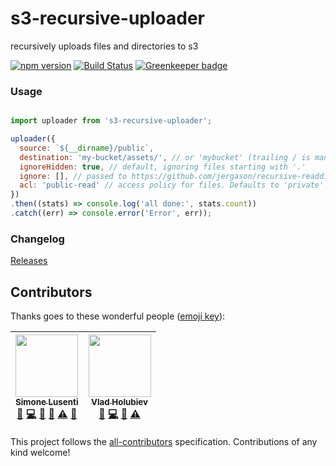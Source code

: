 s3-recursive-uploader
=====================

recursively uploads files and directories to s3

[![npm version](https://badge.fury.io/js/s3-recursive-uploader.svg)](https://badge.fury.io/js/s3-recursive-uploader) 
[![Build Status](https://travis-ci.org/dawson-org/s3-recursive-uploader.svg?branch=master)](https://travis-ci.org/dawson-org/s3-recursive-uploader) 
[![Greenkeeper badge](https://badges.greenkeeper.io/dawson-org/s3-recursive-uploader.svg)](https://greenkeeper.io/)

### Usage

```js

import uploader from 's3-recursive-uploader';

uploader({
  source: `${__dirname}/public`,
  destination: 'my-bucket/assets/', // or 'mybucket' (trailing / is mandatory iff specifying a prefix)
  ignoreHidden: true, // default, ignoring files starting with '.'
  ignore: [], // passed to https://github.com/jergason/recursive-readdir
  acl: 'public-read' // access policy for files. Defaults to 'private'. Passed to aws-sdk
})
.then((stats) => console.log('all done:', stats.count))
.catch((err) => console.error('Error', err));

```

### Changelog

[Releases](https://github.com/dawson-org/s3-recursive-uploader/releases)

## Contributors

Thanks goes to these wonderful people ([emoji key](https://github.com/kentcdodds/all-contributors#emoji-key)):

<!-- ALL-CONTRIBUTORS-LIST:START - Do not remove or modify this section -->
| [<img src="https://avatars0.githubusercontent.com/u/950086?v=3" width="100px;"/><br /><sub>Simone Lusenti</sub>](https://twitter.com/Lanzone31)<br />[💬](#question-lusentis "Answering Questions") [💻](https://github.com/dawson-org/s3-recursive-uploader/commits?author=lusentis "Code") [📖](https://github.com/dawson-org/s3-recursive-uploader/commits?author=lusentis "Documentation") [👀](#review-lusentis "Reviewed Pull Requests") [⚠️](https://github.com/dawson-org/s3-recursive-uploader/commits?author=lusentis "Tests") [🔧](#tool-lusentis "Tools") | [<img src="https://avatars3.githubusercontent.com/u/3817380?v=3" width="100px;"/><br /><sub>Vlad Holubiev</sub>](http://linkedin.com/in/vladgolubev)<br />[🐛](https://github.com/dawson-org/s3-recursive-uploader/issues?q=author%3Avladgolubev "Bug reports") [💻](https://github.com/dawson-org/s3-recursive-uploader/commits?author=vladgolubev "Code") [📖](https://github.com/dawson-org/s3-recursive-uploader/commits?author=vladgolubev "Documentation") [⚠️](https://github.com/dawson-org/s3-recursive-uploader/commits?author=vladgolubev "Tests") |
| :---: | :---: |
<!-- ALL-CONTRIBUTORS-LIST:END -->

This project follows the [all-contributors](https://github.com/kentcdodds/all-contributors) specification. Contributions of any kind welcome!
